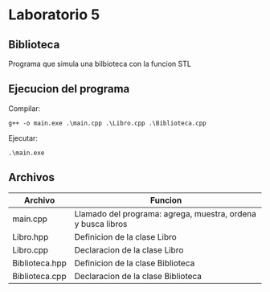 # Laboratorio 5

## Biblioteca

Programa que simula una bilbioteca con la funcion STL

## Ejecucion del programa
Compilar:
```
g++ -o main.exe .\main.cpp .\Libro.cpp .\Biblioteca.cpp
```
Ejecutar:
```
.\main.exe 
```

## Archivos

| Archivo | Funcion |
| - | - |
| main.cpp | Llamado del programa: agrega, muestra, ordena y busca libros |
| Libro.hpp | Definicion de la clase Libro |
| Libro.cpp | Declaracion de la clase Libro |
| Biblioteca.hpp | Definicion de la clase Biblioteca |
| Biblioteca.cpp | Declaracion de la clase Biblioteca |
